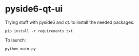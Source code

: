 # pyside6-qt-ui

Trying stuff with pyside6 and qt.
to install the needed packages:
```
pip install -r requirements.txt 
```

To launch:
```
python main.py
```
